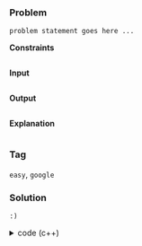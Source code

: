 ### Problem
```
problem statement goes here ...
```

**Constraints**
```
```

**Input**
```
```

**Output**
```
```

**Explanation**
```
```

### Tag
`easy`, `google`

### Solution
```
:)
```

<details>
    <summary>code (c++)</summary>

```
your code here
```
</details>